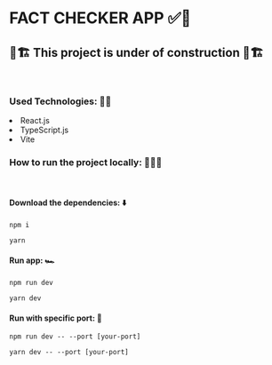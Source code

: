 # FACT CHECKER APP ✅📰

## 🚧🏗️ This project is under of construction 🚧🏗️

<br>

### Used Technologies: 🧑‍💻

<li>React.js
<li>TypeScript.js
<li>Vite

<br>

### How to run the project locally: 🏃🏽‍♂️

<br>

#### Download the dependencies: ⬇️

```npm i```
<br>

```yarn```

#### Run app: 🏎️

```npm run dev```
<br>

```yarn dev```

#### Run with specific port: 🚪

```npm run dev -- --port [your-port]```
<br>

```yarn dev -- --port [your-port]```